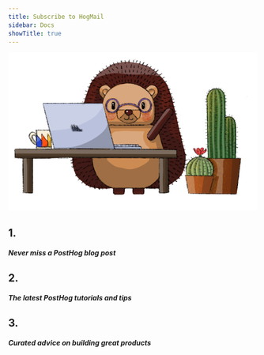 ```yaml
---
title: Subscribe to HogMail
sidebar: Docs
showTitle: true
---
```


![PostHog Newsletter](images/docs/newsletter/hogmail.png)

<NewsletterForm
compact
/>

<Section
    divider={false}
    title="A newsletter about making better products"
    size="full"
    cols={3}
>
    <div class="center">
        <h1>1.</h1>
        <h5>Never miss a PostHog blog post</h5>
    </div>
    <div class="center">
        <h1>2.</h1>
        <h5>The latest PostHog tutorials and tips</h5>
    </div>
    <div class="center">
        <h1>3.</h1>
        <h5>Curated advice on building great products</h5>
    </div>
</Section>
